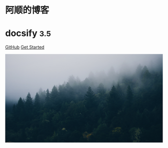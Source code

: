 # 阿顺的博客

# docsify <small>3.5</small>

[GitHub](https://github.com/zhangshun2/zhangshun2.github.io.git)
[Get Started](README.md)

<!-- background image -->

<!--![](_media/迷雾_树林.jpg) ![color](#f0f0f0) -->

<!-- background color -->


![](_media/迷雾_树林.jpg)